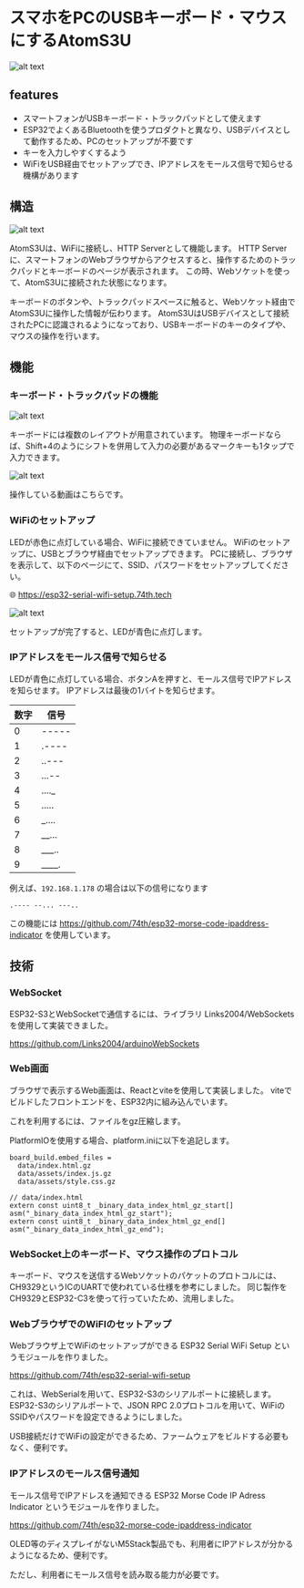 # スマホをPCのUSBキーボード・マウスにするAtomS3U

![alt text](docs/top.png)

## features

- スマートフォンがUSBキーボード・トラックパッドとして使えます
- ESP32でよくあるBluetoothを使うプロダクトと異なり、USBデバイスとして動作するため、PCのセットアップが不要です
- キーを入力しやすくするよう
- WiFiをUSB経由でセットアップでき、IPアドレスをモールス信号で知らせる機構があります

## 構造

![alt text](docs/architecture.drawio.svg)

AtomS3Uは、WiFiに接続し、HTTP Serverとして機能します。
HTTP Serverに、スマートフォンのWebブラウザからアクセスすると、操作するためのトラックパッドとキーボードのページが表示されます。
この時、Webソケットを使って、AtomS3Uに接続された状態になります。

キーボードのボタンや、トラックパッドスペースに触ると、Webソケット経由でAtomS3Uに操作した情報が伝わります。
AtomS3UはUSBデバイスとして接続されたPCに認識されるようになっており、USBキーボードのキーのタイプや、マウスの操作を行います。

## 機能

### キーボード・トラックパッドの機能

![alt text](docs/mouse_keyboard_function.drawio.svg)

キーボードには複数のレイアウトが用意されています。
物理キーボードならば、Shift+4のようにシフトを併用して入力の必要があるマークキーも1タップで入力できます。

![alt text](docs/keyboard_layouts.drawio.svg)

操作している動画はこちらです。

### WiFiのセットアップ

LEDが赤色に点灯している場合、WiFiに接続できていません。
WiFiのセットアップに、USBとブラウザ経由でセットアップできます。
PCに接続し、ブラウザを表示して、以下のページにて、SSID、パスワードをセットアップしてください。

🌐 https://esp32-serial-wifi-setup.74th.tech

![alt text](docs/web_serial_wifi_setup.png)

セットアップが完了すると、LEDが青色に点灯します。

### IPアドレスをモールス信号で知らせる

LEDが青色に点灯している場合、ボタンAを押すと、モールス信号でIPアドレスを知らせます。
IPアドレスは最後の1バイトを知らせます。

| 数字 | 信号  |
| ---- | ----- |
| 0    | ----- |
| 1    | .---- |
| 2    | ..--- |
| 3    | ...-- |
| 4    | ...._ |
| 5    | ..... |
| 6    | _.... |
| 7    | __... |
| 8    | ___.. |
| 9    | ____. |

例えば、`192.168.1.178` の場合は以下の信号になります

```
.---- --... ---..
```

この機能には https://github.com/74th/esp32-morse-code-ipaddress-indicator を使用しています。

## 技術

### WebSocket

ESP32-S3とWebSocketで通信するには、ライブラリ Links2004/WebSockets を使用して実装できました。

https://github.com/Links2004/arduinoWebSockets

### Web画面

ブラウザで表示するWeb画面は、Reactとviteを使用して実装しました。
viteでビルドしたフロントエンドを、ESP32内に組み込んでいます。

これを利用するには、ファイルをgz圧縮します。

PlatformIOを使用する場合、platform.iniに以下を追記します。

```
board_build.embed_files =
  data/index.html.gz
  data/assets/index.js.gz
  data/assets/style.css.gz
```

```
// data/index.html
extern const uint8_t _binary_data_index_html_gz_start[] asm("_binary_data_index_html_gz_start");
extern const uint8_t _binary_data_index_html_gz_end[] asm("_binary_data_index_html_gz_end");
```

### WebSocket上のキーボード、マウス操作のプロトコル

キーボード、マウスを送信するWebソケットのパケットのプロトコルには、CH9329というICのUARTで使われている仕様を参考にしました。
同じ製作をCH9329とESP32-C3を使って行っていたため、流用しました。

### WebブラウザでのWiFIのセットアップ

Webブラウザ上でWiFiのセットアップができる ESP32 Serial WiFi Setup というモジュールを作りました。

https://github.com/74th/esp32-serial-wifi-setup

これは、WebSerialを用いて、ESP32-S3のシリアルポートに接続します。
ESP32-S3のシリアルポートで、JSON RPC 2.0プロトコルを用いて、WiFiのSSIDやパスワードを設定できるようにしました。

USB接続だけでWiFiの設定ができるため、ファームウェアをビルドする必要もなく、便利です。

### IPアドレスのモールス信号通知

モールス信号でIPアドレスを通知できる ESP32 Morse Code IP Adress Indicator というモジュールを作りました。

https://github.com/74th/esp32-morse-code-ipaddress-indicator

OLED等のディスプレイがないM5Stack製品でも、利用者にIPアドレスが分かるようになるため、便利です。

ただし、利用者にモールス信号を読み取る能力が必要です。